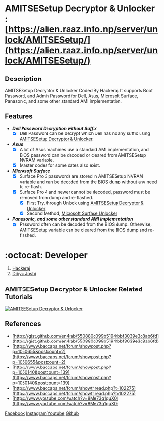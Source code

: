 # AMITSESetup Decryptor & Unlocker : [https://alien.raaz.info.np/server/unlock/AMITSESetup/](https://alien.raaz.info.np/server/unlock/AMITSESetup/)
 
## Description
AMITSESetup Decryptor & Unlocker Coded By Hackeraj. It supports Boot Password, and Admin Password for Dell, Asus, Microsoft Surface, Panasonic, and some other standard AMI implementation.

## Features
- ***Dell Password Decryption without Suffix***
  * [x] Dell Password can be decrypt which Dell has no any suffix using [AMITSESetup Decryptor & Unlocker](https://alien.raaz.info.np/server/unlock/AMITSESetup/).
- ***Asus***
  * [x] A lot of Asus machines use a standard AMI implementation, and BIOS password can be decoded or cleared from AMITSESetup NVRAM variable.
  * [x] Master codes for some dates also exist.
- ***Microsoft Surface***
  * [x] Surface Pro 3 passwords are stored in AMITSESetup NVRAM variable and can be decoded from the BIOS dump without any need to re-flash.
  * [x] Surface Pro 4 and newer cannot be decoded, password must be removed from dump and re-flashed.
    * [x] First Try, through Unlock using [AMITSESetup Decryptor & Unlocker](https://alien.raaz.info.np/server/unlock/AMITSESetup/)
    * [x] Second Method, [Microsoft Surface Unlocker](https://alien.raaz.info.np/server/unlock/surface/)
- ***Panasonic, and some other standard AMI implementation***
  * [x] Password often can be decoded from the BIOS dump. Otherwise, AMITSESetup variable can be cleared from the BIOS dump and re-flashed.

# :octocat: Developer
1. [Hackeraj](https://www.facebook.com/HackerajOfficial/)
2. [Dibya Joshi](https://www.facebook.com/dibya.joshi.99)

## AMITSESetup Decryptor & Unlocker Related Tutorials
  [![AMITSESetup Decryptor & Unlocker](https://img.youtube.com/vi/foQpgeDwkiU/0.jpg)](https://www.youtube.com/watch?v=foQpgeDwkiU&ab_channel=Hackeraj)

## References
- [https://gist.github.com/en4rab/550880c099b5194fbbf3039e3c8ab6fd](https://gist.github.com/en4rab/550880c099b5194fbbf3039e3c8ab6fd)
- [https://www.badcaps.net/forum/showpost.php?p=1050655&postcount=2](https://www.badcaps.net/forum/showpost.php?p=1050655&postcount=2)
- [https://www.badcaps.net/forum/showpost.php?p=1050140&postcount=139](https://www.badcaps.net/forum/showpost.php?p=1050140&postcount=139)
- [https://www.badcaps.net/forum/showthread.php?t=102275](https://www.badcaps.net/forum/showthread.php?t=102275)
- [https://www.youtube.com/watch?v=8Me73q1quX0](https://www.youtube.com/watch?v=8Me73q1quX0)

[Facebook](https://www.facebook.com/HackerajOfficial/)
[Instagram](https://www.instagram.com/hackeraj/)
[Youtube](https://www.youtube.com/Hackeraj/)
[Github](https://www.github.com/HackerajOfficial/)
